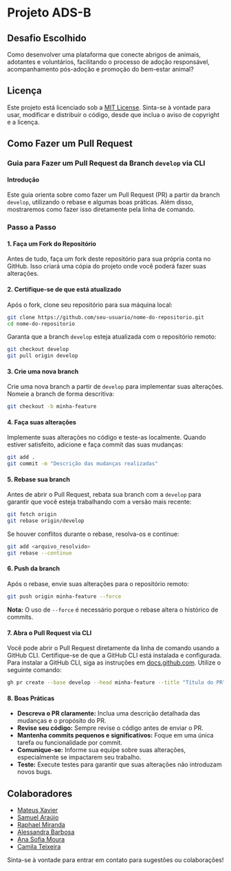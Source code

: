 # Projeto ADS-B

## Desafio Escolhido
Como desenvolver uma plataforma que conecte abrigos de animais, adotantes e voluntários,
facilitando o processo de adoção responsável, acompanhamento pós-adoção e promoção do
bem-estar animal?

## Licença

Este projeto está licenciado sob a [MIT License](LICENSE). Sinta-se à vontade para usar, modificar e distribuir o código, desde que inclua o aviso de copyright e a licença.

## Como Fazer um Pull Request

### Guia para Fazer um Pull Request da Branch `develop` via CLI

#### Introdução

Este guia orienta sobre como fazer um Pull Request (PR) a partir da branch `develop`, utilizando o rebase e algumas boas práticas. Além disso, mostraremos como fazer isso diretamente pela linha de comando.

### Passo a Passo

#### 1. Faça um Fork do Repositório

Antes de tudo, faça um fork deste repositório para sua própria conta no GitHub. Isso criará uma cópia do projeto onde você poderá fazer suas alterações.

#### 2. Certifique-se de que está atualizado

Após o fork, clone seu repositório para sua máquina local:

```bash
git clone https://github.com/seu-usuario/nome-do-repositorio.git
cd nome-do-repositorio
```

Garanta que a branch `develop` esteja atualizada com o repositório remoto:

```bash
git checkout develop
git pull origin develop
```

#### 3. Crie uma nova branch

Crie uma nova branch a partir de `develop` para implementar suas alterações. Nomeie a branch de forma descritiva:

```bash
git checkout -b minha-feature
```

#### 4. Faça suas alterações

Implemente suas alterações no código e teste-as localmente. Quando estiver satisfeito, adicione e faça commit das suas mudanças:

```bash
git add .
git commit -m "Descrição das mudanças realizadas"
```

#### 5. Rebase sua branch

Antes de abrir o Pull Request, rebata sua branch com a `develop` para garantir que você esteja trabalhando com a versão mais recente:

```bash
git fetch origin
git rebase origin/develop
```

Se houver conflitos durante o rebase, resolva-os e continue:

```bash
git add <arquivo_resolvido>
git rebase --continue
```

#### 6. Push da branch

Após o rebase, envie suas alterações para o repositório remoto:

```bash
git push origin minha-feature --force
```

**Nota:** O uso de `--force` é necessário porque o rebase altera o histórico de commits.

#### 7. Abra o Pull Request via CLI

Você pode abrir o Pull Request diretamente da linha de comando usando a GitHub CLI. Certifique-se de que a GitHub CLI está instalada e configurada. Para instalar a GitHub CLI, siga as instruções em [docs.github.com](https://cli.github.com/manual/installation). Utilize o seguinte comando:

```bash
gh pr create --base develop --head minha-feature --title "Título do PR" --body "Descrição detalhada do que foi feito."
```

#### 8. Boas Práticas

- **Descreva o PR claramente:** Inclua uma descrição detalhada das mudanças e o propósito do PR.
- **Revise seu código:** Sempre revise o código antes de enviar o PR.
- **Mantenha commits pequenos e significativos:** Foque em uma única tarefa ou funcionalidade por commit.
- **Comunique-se:** Informe sua equipe sobre suas alterações, especialmente se impactarem seu trabalho.
- **Teste:** Execute testes para garantir que suas alterações não introduzam novos bugs.

## Colaboradores

- [Mateus Xavier](mailto:mxs2@cesar.school)
- [Samuel Araújo](mailto:ssab@cesar.school)
- [Raphael Miranda](mailto:rrsm2@cesar.school)
- [Alessandra Barbosa](mailto:abs4@cesar.school)
- [Ana Sofia Moura](mailto:assm@cesar.school)
- [Camila Teixeira](mailto:cmta@cesar.school)


Sinta-se à vontade para entrar em contato para sugestões ou colaborações!